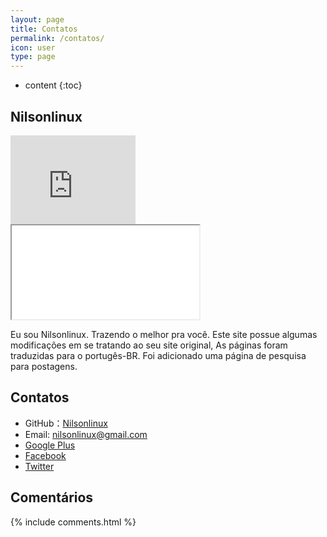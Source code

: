 ```yaml
---
layout: page
title: Contatos
permalink: /contatos/
icon: user
type: page
---
```


* content
{:toc}

## Nilsonlinux

<iframe src="https://githubbadge.appspot.com/Nilsonlinux" style="border: 0;height: 142px;width: 200px;overflow: hidden;" frameBorder="0"></iframe>

<div class="col-s12">
  <div class="icontain">
    <iframe src="{{site.contact_url}}">Loading...</iframe>
  </div>
</div>

Eu sou Nilsonlinux. Trazendo o melhor pra você.
Este site possue algumas modificações em se tratando ao seu site original, As páginas foram traduzidas para o portugês-BR. Foi adicionado uma página de pesquisa para postagens.

## Contatos

* GitHub：[Nilsonlinux](https://github.com/nilsonlinux)
* Email: nilsonlinux@gmail.com
* [Google Plus](https://plus.google.com/+Nilsonlinux)
* [Facebook](https://www.facebook.com/nilsonlinux)
* [Twitter](https://twitter.com/nilsonlinux)


## Comentários

{% include comments.html %}